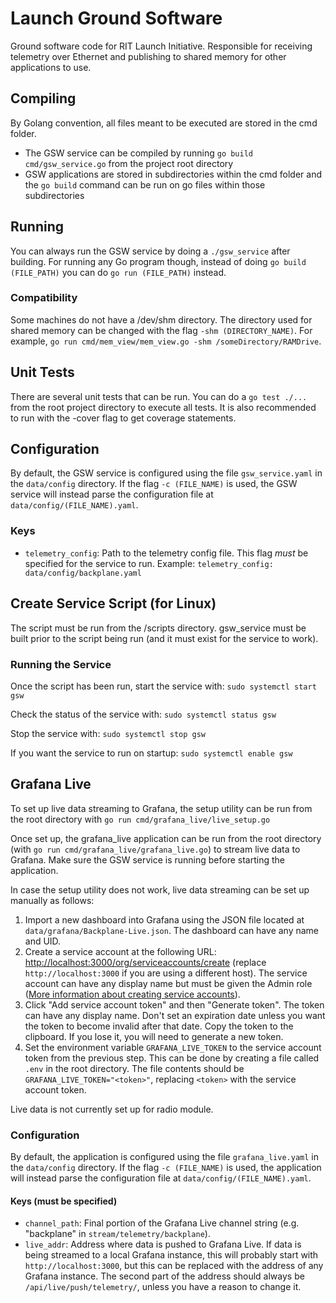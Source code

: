 # Launch Ground Software
Ground software code for RIT Launch Initiative. Responsible for receiving telemetry over Ethernet and publishing to shared memory for other applications to use.

## Compiling
By Golang convention, all files meant to be executed are stored in the cmd folder. 
* The GSW service can be compiled by running `go build cmd/gsw_service.go` from the project root directory
* GSW applications are stored in subdirectories within the cmd folder and the `go build` command can be run on go files within those subdirectories

## Running
You can always run the GSW service by doing a `./gsw_service` after building. For running any Go program though, instead of doing `go build (FILE_PATH)` you can do `go run (FILE_PATH)` instead.

### Compatibility
Some machines do not have a /dev/shm directory. The directory used for shared memory can be changed with the flag `-shm (DIRECTORY_NAME)`. For example, `go run cmd/mem_view/mem_view.go -shm /someDirectory/RAMDrive`.

## Unit Tests
There are several unit tests that can be run. You can do a `go test ./...` from the root project directory to execute all tests. It is also recommended to run with the -cover
flag to get coverage statements.

## Configuration
By default, the GSW service is configured using the file `gsw_service.yaml` in the `data/config` directory. If the flag `-c (FILE_NAME)` is used, the GSW service will instead parse the configuration file at `data/config/(FILE_NAME).yaml`.

### Keys
* `telemetry_config`: Path to the telemetry config file. This flag *must* be specified for the service to run. Example: `telemetry_config: data/config/backplane.yaml`

## Create Service Script (for Linux)
The script must be run from the /scripts directory.
gsw_service must be built prior to the script being run (and it must exist for the service to work).

### Running the Service
Once the script has been run, start the service with:
`sudo systemctl start gsw`

Check the status of the service with:
`sudo systemctl status gsw`

Stop the service with:
`sudo systemctl stop gsw`

If you want the service to run on startup:
`sudo systemctl enable gsw`

## Grafana Live
To set up live data streaming to Grafana, the setup utility can be run from the root directory with `go run cmd/grafana_live/live_setup.go`

Once set up, the grafana_live application can be run from the root directory (with `go run cmd/grafana_live/grafana_live.go`) to stream live data to Grafana.
Make sure the GSW service is running before starting the application.

In case the setup utility does not work, live data streaming can be set up manually as follows:
1. Import a new dashboard into Grafana using the JSON file located at `data/grafana/Backplane-Live.json`. The dashboard can have any name and UID.
2. Create a service account at the following URL: [http://localhost:3000/org/serviceaccounts/create](http://localhost:3000/org/serviceaccounts/create) (replace `http://localhost:3000` if you are using a different host).
The service account can have any display name but must be given the Admin role ([More information about creating service accounts](https://grafana.com/docs/grafana/latest/administration/service-accounts/)).
3. Click "Add service account token" and then "Generate token". The token can have any display name. Don't set an expiration date unless you want the token to become invalid after that date. 
Copy the token to the clipboard. If you lose it, you will need to generate a new token.
4. Set the environment variable `GRAFANA_LIVE_TOKEN` to the service account token from the previous step. This can be done by creating a file called `.env` in the root directory.
The file contents should be `GRAFANA_LIVE_TOKEN="<token>"`, replacing `<token>` with the service account token.

Live data is not currently set up for radio module.

### Configuration
By default, the application is configured using the file `grafana_live.yaml` in the `data/config` directory. If the flag `-c (FILE_NAME)` is used, the application will instead parse the configuration file at `data/config/(FILE_NAME).yaml`.

#### Keys (must be specified)
* `channel_path`: Final portion of the Grafana Live channel string (e.g. "backplane" in `stream/telemetry/backplane`).
* `live_addr`: Address where data is pushed to Grafana Live. If data is being streamed to a local Grafana instance,
this will probably start with `http://localhost:3000`, but this can be replaced with the address of any Grafana instance.
The second part of the address should always be `/api/live/push/telemetry/`, unless you have a reason to change it.